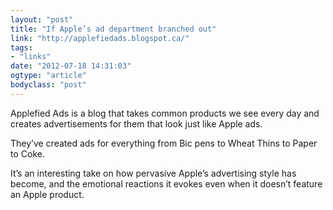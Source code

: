 ```yaml
---
layout: "post"
title: "If Apple’s ad department branched out"
link: "http://applefiedads.blogspot.ca/"
tags: 
- "links"
date: "2012-07-18 14:31:03"
ogtype: "article"
bodyclass: "post"
---
```


Applefied Ads is a blog that takes common products we see every day and creates advertisements for them that look just like Apple ads.

They’ve created ads for everything from Bic pens to Wheat Thins to Paper to Coke.

It’s an interesting take on how pervasive Apple’s advertising style has become, and the emotional reactions it evokes even when it doesn’t feature an Apple product.